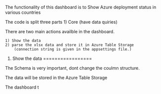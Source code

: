 The functionality of this dashboard is to Show Azure deployment status in various countries

The code is split three parts
    1) Core (have data quiries)

There are two main actions availble in the dashboard.

    1) Show the data
    2) parse the xlsx data and store it in Azure Table Storage
        (connection string is given in the appsettings file.)

1) Show the data
=================

The Schema is very important, dont change the coulmn structure.

The data will be stored in the Azure Table Storage 

The dashboard t